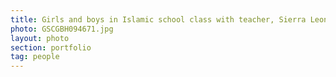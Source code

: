 ```yaml
---
title: Girls and boys in Islamic school class with teacher, Sierra Leone
photo: GSCGBH094671.jpg 
layout: photo 
section: portfolio
tag: people  
---
```

